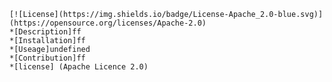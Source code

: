     [![License](https://img.shields.io/badge/License-Apache_2.0-blue.svg)](https://opensource.org/licenses/Apache-2.0)
    *[Description]ff
    *[Installation]ff
    *[Useage]undefined
    *[Contribution]ff
    *[license] (Apache Licence 2.0)

